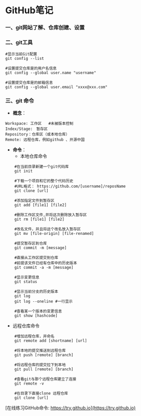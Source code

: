 # GitHub笔记

### 一、git网站了解、仓库创建、设置
### 二、git工具

	#显示当前Git配置
	git config --list

	#设置提交仓库是的用户名信息
	git config --global user.name "username"

	#设置提交仓库是的邮箱信息
	git config --global user.email "xxxx@xxx.com"

### 三、git 命令

- **概念**：
```
Workspace: 工作区   #未被版本控制
Index/Stage:　暂存区 
Repository：仓库区（或本地仓库）
Remote: 远程仓库，例如github 、开源中国
```
- **命令**：	
  - 本地仓库命令
```	
	#在当前目录新建一个git代码库
	git init
	
	#下载一个项目和它的整个代码历史
	#URL格式： https://github.com/[username]/reposName
	git clone [url]
	
	#添加指定文件到暂存区
	git add [file1] [file2]
	
	#删除工作区文件,并将这次删除放入暂存区
	git rm [file1] [file2]
	
	#改名文件，并且将这个改名放入暂存区
	git mv [file-origin] [file-renamed]
	
	#提交暂存区到仓库
	git commit -m [message]
	
	#直接从工作区提交到仓库
	#前提该文件已经有仓库中的历史版本
	git commit -a -m [message]
	
	#显示变更信息
	git status
	
	#显示当前分支的历史版本
	git log
	git log --oneline #一行显示
	
	#查看某一个版本的变更信息
	git show [hashcode]
```

  - 远程仓库命令
```
	#增加远程仓库，并命名
	git remote add [shortname] [url]

	#将本地的提交推送到远程仓库
	git push [remote] [branch]

	#将远程仓库的提交拉下到本地
	git pull [remote] [branch]

	#查看git与那个远程仓库建立了连接
	git remote -v

	#在目录下直接clone 远程仓库
	git clone [url]
```

[在线练习GitHub命令: https://try.github.io](https://try.github.io)

